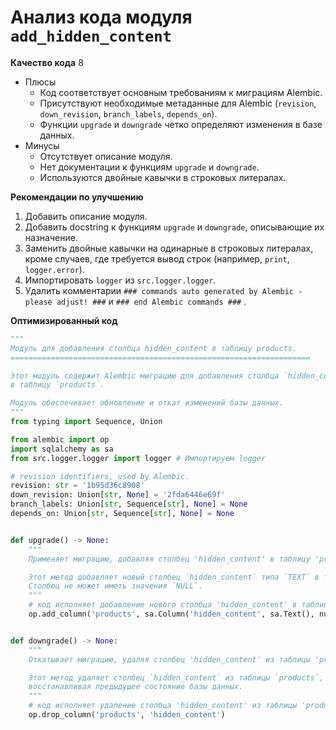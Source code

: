 # Анализ кода модуля `add_hidden_content`

**Качество кода**
8
- Плюсы
    - Код соответствует основным требованиям к миграциям Alembic.
    - Присутствуют необходимые метаданные для Alembic (`revision`, `down_revision`, `branch_labels`, `depends_on`).
    - Функции `upgrade` и `downgrade` четко определяют изменения в базе данных.
- Минусы
    - Отсутствует описание модуля.
    - Нет документации к функциям `upgrade` и `downgrade`.
    - Используются двойные кавычки в строковых литералах.

**Рекомендации по улучшению**

1.  Добавить описание модуля.
2.  Добавить docstring к функциям `upgrade` и `downgrade`, описывающие их назначение.
3.  Заменить двойные кавычки на одинарные в строковых литералах, кроме случаев, где требуется вывод строк (например, `print`, `logger.error`).
4.  Импортировать `logger` из `src.logger.logger`.
5.  Удалить комментарии `### commands auto generated by Alembic - please adjust! ###` и  `### end Alembic commands ###` .

**Оптимизированный код**

```python
"""
Модуль для добавления столбца hidden_content в таблицу products.
===================================================================

Этот модуль содержит Alembic миграцию для добавления столбца `hidden_content`
в таблицу `products`.

Модуль обеспечивает обновление и откат изменений базы данных.
"""
from typing import Sequence, Union

from alembic import op
import sqlalchemy as sa
from src.logger.logger import logger # Импортируем logger

# revision identifiers, used by Alembic.
revision: str = '1b95d36c8908'
down_revision: Union[str, None] = '2fda6446e69f'
branch_labels: Union[str, Sequence[str], None] = None
depends_on: Union[str, Sequence[str], None] = None


def upgrade() -> None:
    """
    Применяет миграцию, добавляя столбец 'hidden_content' в таблицу 'products'.

    Этот метод добавляет новый столбец `hidden_content` типа `TEXT` в таблицу `products`.
    Столбец не может иметь значения `NULL`.
    """
    # код исполняет добавление нового столбца 'hidden_content' в таблицу 'products'
    op.add_column('products', sa.Column('hidden_content', sa.Text(), nullable=False))


def downgrade() -> None:
    """
    Откатывает миграцию, удаляя столбец 'hidden_content' из таблицы 'products'.

    Этот метод удаляет столбец `hidden_content` из таблицы `products`,
    восстанавливая предыдущее состояние базы данных.
    """
    # код исполняет удаление столбца 'hidden_content' из таблицы 'products'
    op.drop_column('products', 'hidden_content')
```